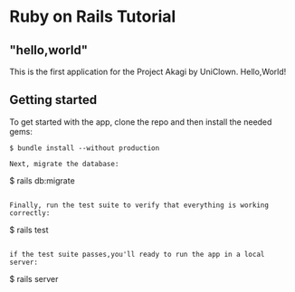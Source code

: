 # Ruby on Rails Tutorial

## "hello,world"

This is the first application for the Project Akagi
by UniClown. Hello,World!

## Getting started

To get started with the app, clone the repo and then install the needed gems:

```
$ bundle install --without production

Next, migrate the database:

```
$ rails db:migrate
```

Finally, run the test suite to verify that everything is working correctly:

```
$ rails test
```

if the test suite passes,you'll ready to run the app in a local server:

```
$ rails server
```


